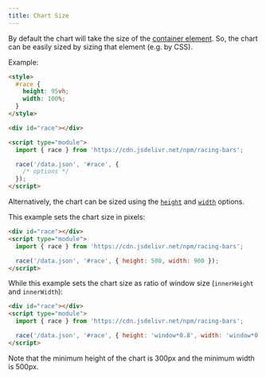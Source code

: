 ```yaml
---
title: Chart Size
---
```


By default the chart will take the size of the [container element](../getting-started/usage.md#race).
So, the chart can be easily sized by sizing that element (e.g. by CSS).

Example:

```html
<style>
  #race {
    height: 95vh;
    width: 100%;
  }
</style>

<div id="race"></div>

<script type="module">
  import { race } from 'https://cdn.jsdelivr.net/npm/racing-bars';

  race('/data.json', '#race', {
    /* options */
  });
</script>
```

Alternatively, the chart can be sized using the [`height`](../documentation/options.md#height) and [`width`](../documentation/options.md#width) options.

This example sets the chart size in pixels:

```html
<div id="race"></div>
<script type="module">
  import { race } from 'https://cdn.jsdelivr.net/npm/racing-bars';

  race('/data.json', '#race', { height: 500, width: 900 });
</script>
```

While this example sets the chart size as ratio of window size (`innerHeight` and `innerWidth`):

```html
<div id="race"></div>
<script type="module">
  import { race } from 'https://cdn.jsdelivr.net/npm/racing-bars';

  race('/data.json', '#race', { height: 'window*0.8', width: 'window*0.9' });
</script>
```

Note that the minimum height of the chart is 300px and the minimum width is 500px.
